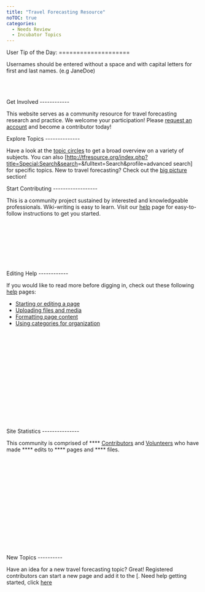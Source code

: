 ```yaml
---
title: "Travel Forecasting Resource"
noTOC: true
categories:
  - Needs Review
  - Incubator Topics
---
```



<div class="topic-circles">
User Tip of the Day:
====================

Usernames should be entered without a space and with capital letters for first and last names. (e.g JaneDoe)

<div class="row-fluid intro-columns" style="padding-top:50px;">
<div class="span4 first get-account">
Get Involved
------------

This website serves as a community resource for travel forecasting research and practice. We welcome your participation! Please [request an account](Special_RequestAccount) and become a contributor today!

</div>
<div class="span4 explore-topics">
Explore Topics
--------------

Have a look at the [topic circles](Topic_Circles) to get a broad overview on a variety of subjects. You can also <span class="plainlinks">\[<http://tfresource.org/index.php?title=Special:Search&search>=&fulltext=Search&profile=advanced search\]</span> for specific topics. New to travel forecasting? Check out the [big picture](Big_Picture) section!

</div>
<div class="span4 start-curating">
Start Contributing
------------------

This is a community project sustained by interested and knowledgeable professionals. Wiki-writing is easy to learn. Visit our [help](Help) page for easy-to-follow instructions to get you started.

</div>
</div>
<div class="row-fluid outro-columns">
<div class="span4 first get-help" style="padding:125px 0px;">
Editing Help
------------

If you would like to read more before digging in, check out these following [help](Help_Contents) pages:

-   [Starting or editing a page](Help_Editing_and_creating_pages)
-   [Uploading files and media](Help_Media)
-   [Formatting page content](Help_Formatting)
-   [Using categories for organization](Help_Categories)

</div>
<div class="span4 stats" style="padding:125px 0px;">
Site Statistics
---------------

This community is comprised of **** [Contributors](Contributors) and [Volunteers](TF_Resource_Volunteers) who have made **** edits to **** pages and **** files.

</div>
<div class="span4 have-ideas" style="padding:125px 0px;">
New Topics
----------

Have an idea for a new travel forecasting topic? Great! Registered contributors can start a new page and add it to the \[. Need help getting started, click [here](Help_Editing_and_creating_pages)

</div>
</div>


